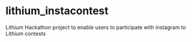 # lithium_instacontest
Lithium Hackathon project to enable users to participate with instagram to Lithium contests
